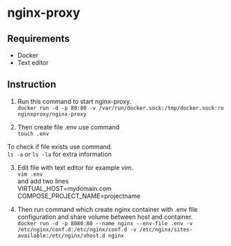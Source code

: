 # nginx-proxy

## Requirements
- Docker
- Text editor

## Instruction

1. Run this command to start nginx-proxy.<br>
```docker run -d -p 80:80 -v /var/run/docker.sock:/tmp/docker.sock:ro nginxproxy/nginx-proxy```<br>

2. Then create file .env use command<br>
```touch .env```<br>

To check if file exists use command.<br>
```ls -a``` or ```ls -la``` for extra information<br>

3. Edit file with text editor for example vim.<br>
```vim .env```<br>
and add two lines<br>
VIRTUAL_HOST=mydomain.com<br>
COMPOSE_PROJECT_NAME=projectname<br>

4. Then run command which create nginx container with .env file configuration and share volume between host and container.<br>
```docker run -d -p 8080:80 --name nginx --env-file .env -v /etc/nginx/conf.d:/etc/nginx/conf.d -v /etc/nginx/sites-available:/etc/nginx/vhost.d nginx```


